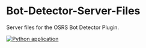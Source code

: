 # Bot-Detector-Server-Files
Server files for the OSRS Bot Detector Plugin.

[![Python application](https://github.com/ThorntonMatthewD/Bot-Detector-Server-Files/actions/workflows/python-app.yml/badge.svg)](https://github.com/ThorntonMatthewD/Bot-Detector-Server-Files/actions/workflows/python-app.yml)
